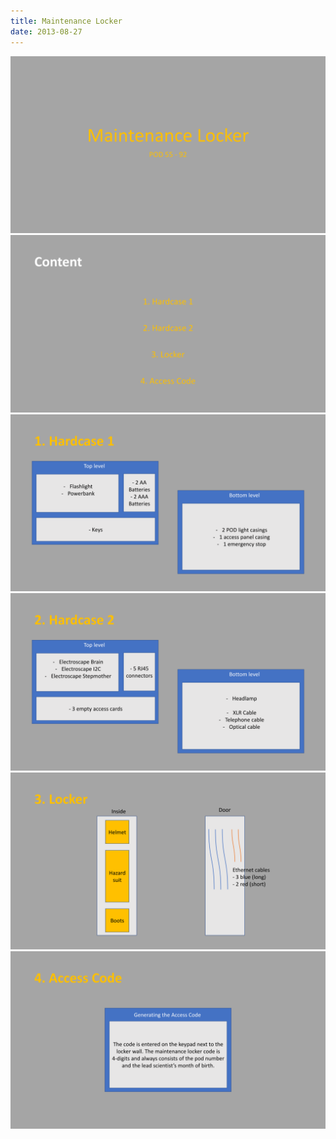 ```yaml
---
title: Maintenance Locker
date: 2013-08-27
---
```


<style>
p {
 text-align: center;
}
</style>

![1.png](../../static/imgs/locker/1.png)
![2.png](../../static/imgs/locker/2.png)
![3.png](../../static/imgs/locker/3.png)
![4.png](../../static/imgs/locker/4.png)
![5.png](../../static/imgs/locker/5.png)
![6.png](../../static/imgs/locker/6.png)

